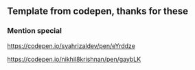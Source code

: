 ## Template from codepen, thanks for these

### Mention special

https://codepen.io/syahrizaldev/pen/eYrddze

https://codepen.io/nikhil8krishnan/pen/gaybLK